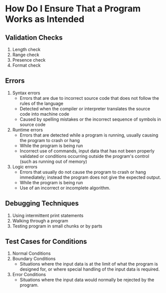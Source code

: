 # How Do I Ensure That a Program Works as Intended

## Validation Checks

1. Length check
2. Range check
3. Presence check
4. Format check

## Errors

1. Syntax errors
    - Errors that are due to incorrect source code that does not follow the rules of the language
    - Detected when the compiler or interpreter translates the source code into machine code
    - Caused by spelling mistakes or the incorrect sequence of symbols in source code
2. Runtime errors
    - Errors that are detected while a program is running, usually causing the program to crash or hang
    - While the program is being run
    - Incorrect use of commands, input data that has not been properly validated or conditions occurring outside the program's control (such as running out of memory)
3. Logic errors
    - Errors that usually do not cause the program to crash or hang immediately; instead the program does not give the expected output.
    - While the program is being run
    - Use of an incorrect or incomplete algorithm.

## Debugging Techniques

1. Using intermittent print statements
2. Walking through a program
3. Testing program in small chunks or by parts

## Test Cases for Conditions

1. Normal Conditions
2. Boundary Conditions
    - Situations where the input data is at the limit of what the program is designed for, or where special handling of the input data is required.
3. Error Conditions
    - Situations where the input data would normally be rejected by the program.

